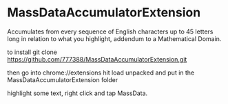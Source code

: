 # MassDataAccumulatorExtension
Accumulates from every sequence of English characters up to 45 letters long in relation to what you highlight, addendum to a Mathematical Domain.

to install git clone https://github.com/777388/MassDataAccumulatorExtension.git

then go into chrome://extensions hit load unpacked and put in the MassDataAccumulatorExtension folder

highlight some text, right click and tap MassData.
